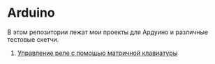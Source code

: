 # Arduino

В этом репозитории лежат мои проекты для Ардуино и различные тестовые скетчи.


1. [Управление реле с помощью матричной клавиатуры](keypad_relay_control/README.md)